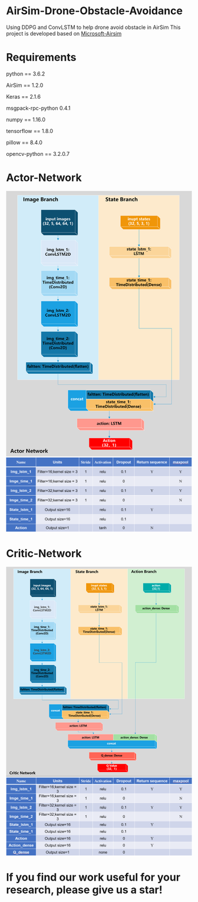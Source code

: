 # AirSim-Drone-Obstacle-Avoidance
Using DDPG and ConvLSTM to help drone avoid obstacle in AirSim
This project is developed based on [Microsoft-Airsim](https://github.com/microsoft/AirSim)

# Requirements
python == 3.6.2

AirSim == 1.2.0

Keras == 2.1.6

msgpack-rpc-python 0.4.1

numpy == 1.16.0

tensorflow == 1.8.0

pillow == 8.4.0

opencv-python == 3.2.0.7

# Actor-Network
![image](./images/actor.png)
![image](./images/actor_details.png)


# Critic-Network
![image](./images/critic.png)
![image](./images/critic_details.png)


# If you find our work useful for your research, please give us a star!
